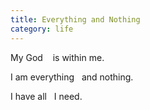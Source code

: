 ```yaml
---
title: Everything and Nothing
category: life
---
```

My God
   is within me.

I  am everything
  and nothing.

I have all
  I need.
